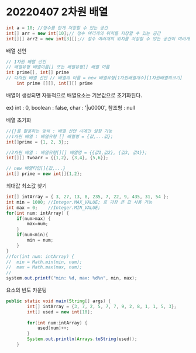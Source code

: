 # 20220407 2차원 배열

```java
int a = 10; //정수를 한개 저장할 수 있는 공간
int[] arr = new int[10];// 정수 여러개의 위치를 저장할 수 있는 공간
int[][] arr2 = new int[3][];// 정수 여러개의 위치를 저장할 수 있는 공간이 여러개
```

배열 선언

```java
// 1차원 배열 선언
// 배열유형 배열이름[] 또는 배열유형[] 배열 이름
int prime[], int[] prime
// 다차원 배열 선언 // 배열의 이름 = new 배열유형[1차원배열개수][1차원배열의크기]
    int prime [][], int[][] prime
```

배열이 생성되면 자동적으로 배열요소는 기본값으로 초기화된다.

ex) int : 0, boolean : false, char : '|u0000', 참조형 : null

배열 초기화

```java
//{}를 활용하는 방식 : 배열 선언 시에만 설정 가능
//1차원 배열 : 배열유형 [] 배열명 = {값,...값};
int[]prime = {1, 2, 3};;

//2차원 배열 : 배열유형[][] 배열명 = {{값1,값2}, {값3, 값4}};
int[][] twoarr = {{1,2}, {3,4}, {5,6}};

// new 배열타입[]{값,...}
int[] prime = new int[]{1,2};
```

최대값 최소값 찾기

```java
int[] intArray = { 3, 27, 13, 8, 235, 7, 22, 9, 435, 31, 54 };
int min = 1000; //Integer.MAX_VALUE; 로 가장 큰 값 사용 가능
int max = 0;	//Integer.MIN_VALUE;
for(int num: intArray) {
	if(num>max) {
		max=num;
	}
	if(num<min){
        min = num;        
    }    
}
//for(int num: intArray) {
//  min = Math.min(min, num);
//  max = Math.max(max, num);
//
system.out.printf("min: %d, max: %d%n", min, max);
```

요소의 빈도 카운팅

```java
public static void main(String[] args) {
		int[] intArray = {3, 7, 2, 5, 7, 7, 9, 2, 8, 1, 1, 5, 3};
		int[] used = new int[10];
		
		for(int num:intArray) {
			used[num]++;
		}
		System.out.println(Arrays.toString(used));
	}
```

